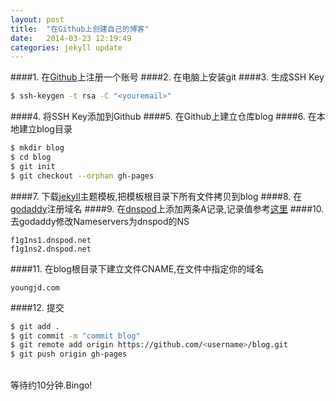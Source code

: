 ```yaml
---
layout: post
title:  "在Github上创建自己的博客"
date:   2014-03-23 12:19:49
categories: jekyll update
---
```


####1. 在<a href="https://github.com">Github</a>上注册一个账号
####2. 在电脑上安装git
####3. 生成SSH Key

```bash
$ ssh-keygen -t rsa -C "<youremail>"
```

####4. 将SSH Key添加到Github
####5. 在Github上建立仓库blog
####6. 在本地建立blog目录

```bash  
$ mkdir blog
$ cd blog
$ git init
$ git checkout --orphan gh-pages
```

####7. 下载<a href="http://jekyllthemes.org/">jekyll</a>主题模板,把模板根目录下所有文件拷贝到blog
####8. 在<a href="http://www.godaddy.com/">godaddy</a>注册域名
####9. 在<a href="https://www.dnspod.cn/">dnspod</a>上添加两条A记录,记录值参考<a href="https://help.github.com/articles/my-custom-domain-isn-t-working">这里</a>
####10. 去godaddy修改Nameservers为dnspod的NS

```
f1g1ns1.dnspod.net
f1g1ns2.dnspod.net
```

####11. 在blog根目录下建立文件CNAME,在文件中指定你的域名

```
youngjd.com
```

####12. 提交 

```bash 
$ git add .
$ git commit -m "commit blog"
$ git remote add origin https://github.com/<username>/blog.git
$ git push origin gh-pages
```

<br/>等待约10分钟.Bingo!

